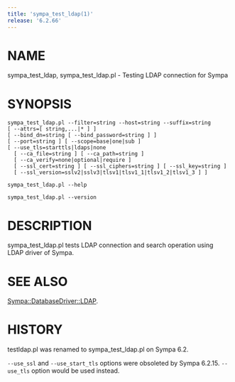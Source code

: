 ```yaml
---
title: 'sympa_test_ldap(1)'
release: '6.2.66'
---
```


# NAME

sympa\_test\_ldap, sympa\_test\_ldap.pl - Testing LDAP connection for Sympa

# SYNOPSIS

    sympa_test_ldap.pl --filter=string --host=string --suffix=string
    [ --attrs=[ string,...|* ] ]
    [ --bind_dn=string [ --bind_password=string ] ]
    [ --port=string ] [ --scope=base|one|sub ]
    [ --use_tls=starttls|ldaps|none
      [ --ca_file=string ] [ --ca_path=string ]
      [ --ca_verify=none|optional|require ]
      [ --ssl_cert=string ] [ --ssl_ciphers=string ] [ --ssl_key=string ]
      [ --ssl_version=sslv2|sslv3|tlsv1|tlsv1_1|tlsv1_2|tlsv1_3 ] ]

    sympa_test_ldap.pl --help

    sympa_test_ldap.pl --version

# DESCRIPTION

sympa\_test\_ldap.pl tests LDAP connection and search operation using LDAP
driver of Sympa.

# SEE ALSO

[Sympa::DatabaseDriver::LDAP](./Sympa-DatabaseDriver-LDAP.3.md).

# HISTORY

testldap.pl was renamed to sympa\_test\_ldap.pl on Sympa 6.2.

`--use_ssl` and `--use_start_tls` options were obsoleted by Sympa 6.2.15.
`--use_tls` option would be used instead.
